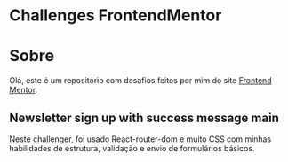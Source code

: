 # Challenges FrontendMentor

<h1>Sobre</h1>
<p>
Olá, este é um repositório com desafios feitos por mim do site <a href="https://www.frontendmentor.io/challenge">Frontend Mentor</a>.</p>


<h2>Newsletter sign up with success message main</h2>
<p>Neste challenger, foi usado React-router-dom e muito CSS com minhas habilidades de estrutura, validação e envio de formulários básicos.</p>
